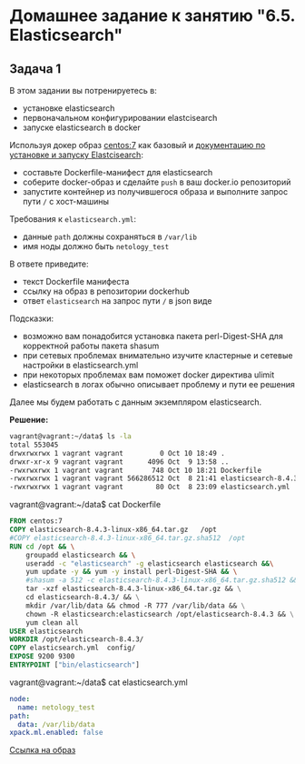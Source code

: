 # Домашнее задание к занятию "6.5. Elasticsearch"

## Задача 1

В этом задании вы потренируетесь в:
- установке elasticsearch
- первоначальном конфигурировании elastcisearch
- запуске elasticsearch в docker

Используя докер образ [centos:7](https://hub.docker.com/_/centos) как базовый и 
[документацию по установке и запуску Elastcisearch](https://www.elastic.co/guide/en/elasticsearch/reference/current/targz.html):

- составьте Dockerfile-манифест для elasticsearch
- соберите docker-образ и сделайте `push` в ваш docker.io репозиторий
- запустите контейнер из получившегося образа и выполните запрос пути `/` c хост-машины

Требования к `elasticsearch.yml`:
- данные `path` должны сохраняться в `/var/lib`
- имя ноды должно быть `netology_test`

В ответе приведите:
- текст Dockerfile манифеста
- ссылку на образ в репозитории dockerhub
- ответ `elasticsearch` на запрос пути `/` в json виде

Подсказки:
- возможно вам понадобится установка пакета perl-Digest-SHA для корректной работы пакета shasum
- при сетевых проблемах внимательно изучите кластерные и сетевые настройки в elasticsearch.yml
- при некоторых проблемах вам поможет docker директива ulimit
- elasticsearch в логах обычно описывает проблему и пути ее решения

Далее мы будем работать с данным экземпляром elasticsearch.

**Решение:**

```bash
vagrant@vagrant:~/data$ ls -la
total 553045
drwxrwxrwx 1 vagrant vagrant         0 Oct 10 18:49 .
drwxr-xr-x 9 vagrant vagrant      4096 Oct  9 13:58 ..
-rwxrwxrwx 1 vagrant vagrant       748 Oct 10 18:21 Dockerfile
-rwxrwxrwx 1 vagrant vagrant 566286512 Oct  8 21:41 elasticsearch-8.4.3-linux-x86_64.tar.gz
-rwxrwxrwx 1 vagrant vagrant        80 Oct  8 23:09 elasticsearch.yml
 ```
vagrant@vagrant:~/data$ cat Dockerfile

```dockerfile
FROM centos:7
COPY elasticsearch-8.4.3-linux-x86_64.tar.gz   /opt
#COPY elasticsearch-8.4.3-linux-x86_64.tar.gz.sha512  /opt
RUN cd /opt && \
    groupadd elasticsearch && \
    useradd -c "elasticsearch" -g elasticsearch elasticsearch &&\
    yum update -y && yum -y install perl-Digest-SHA && \
    #shasum -a 512 -c elasticsearch-8.4.3-linux-x86_64.tar.gz.sha512 && \
    tar -xzf elasticsearch-8.4.3-linux-x86_64.tar.gz && \
    cd elasticsearch-8.4.3/ && \
    mkdir /var/lib/data && chmod -R 777 /var/lib/data && \
    chown -R elasticsearch:elasticsearch /opt/elasticsearch-8.4.3 && \
    yum clean all
USER elasticsearch
WORKDIR /opt/elasticsearch-8.4.3/
COPY elasticsearch.yml  config/
EXPOSE 9200 9300
ENTRYPOINT ["bin/elasticsearch"]
```

vagrant@vagrant:~/data$ cat elasticsearch.yml

```yaml
node:
  name: netology_test
path:
  data: /var/lib/data
xpack.ml.enabled: false
```

[Ссылка на образ](https://hub.docker.com/repository/docker/sergeyklimov/elasticsearch)
